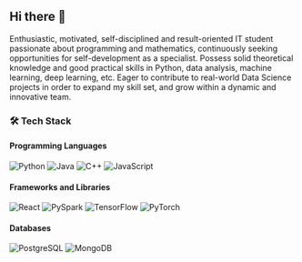 ## Hi there 👋

Enthusiastic, motivated, self-disciplined and result-oriented IT student passionate about programming and mathematics, continuously seeking opportunities for self-development as a specialist. Possess solid theoretical knowledge and good practical skills in Python, data analysis, machine learning, deep learning, etc. Eager to contribute to real-world Data Science projects in order to expand my skill set, and grow within a dynamic and innovative team.

### 🛠️ Tech Stack

#### Programming Languages
![Python](https://img.shields.io/badge/-Python-3776AB?logo=python&logoColor=white)
![Java](https://img.shields.io/badge/-Java-007396?logo=java&logoColor=white)
![C++](https://img.shields.io/badge/-C++-00599C?logo=c%2B%2B&logoColor=white)
![JavaScript](https://img.shields.io/badge/-JavaScript-F7DF1E?logo=javascript&logoColor=black)

#### Frameworks and Libraries
![React](https://img.shields.io/badge/-React-61DAFB?logo=react&logoColor=black)
![PySpark](https://img.shields.io/badge/-PySpark-E25A1C?logo=apache-spark&logoColor=white)
![TensorFlow](https://img.shields.io/badge/-TensorFlow-FF6F00?logo=tensorflow&logoColor=white)
![PyTorch](https://img.shields.io/badge/-PyTorch-EE4C2C?logo=pytorch&logoColor=white)

#### Databases
![PostgreSQL](https://img.shields.io/badge/-PostgreSQL-336791?logo=postgresql&logoColor=white)
![MongoDB](https://img.shields.io/badge/-MongoDB-47A248?logo=mongodb&logoColor=white)

<!--
**DoctorKaufman/DoctorKaufman** is a ✨ _special_ ✨ repository because its `README.md` (this file) appears on your GitHub profile.

Here are some ideas to get you started:

- 🔭 I’m currently working on ...
- 🌱 I’m currently learning ...
- 👯 I’m looking to collaborate on ...
- 🤔 I’m looking for help with ...
- 💬 Ask me about ...
- 📫 How to reach me: ...
- 😄 Pronouns: ...
- ⚡ Fun fact: ...
-->
